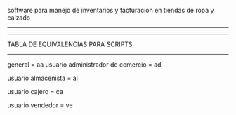 software para manejo de inventarios y facturacion
en tiendas de ropa y calzado



_____________________________________________
_____________________________________________

TABLA DE EQUIVALENCIAS PARA SCRIPTS
_____________________________________________


general = aa
usuario administrador de comercio = ad 


usuario almacenista = al


usuario cajero = ca


usuario vendedor = ve